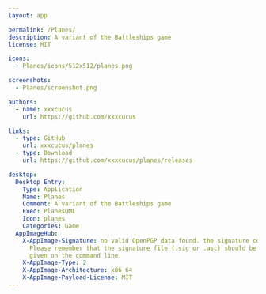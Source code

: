 ```yaml
---
layout: app

permalink: /Planes/
description: A variant of the Battleships game
license: MIT

icons:
  - Planes/icons/512x512/planes.png

screenshots:
  - Planes/screenshot.png

authors:
  - name: xxxcucus
    url: https://github.com/xxxcucus

links:
  - type: GitHub
    url: xxxcucus/planes
  - type: Download
    url: https://github.com/xxxcucus/planes/releases

desktop:
  Desktop Entry:
    Type: Application
    Name: Planes
    Comment: A variant of the Battleships game
    Exec: PlanesQML
    Icon: planes
    Categories: Game
  AppImageHub:
    X-AppImage-Signature: no valid OpenPGP data found. the signature could not be verified.
      Please remember that the signature file (.sig or .asc) should be the first file
      given on the command line.
    X-AppImage-Type: 2
    X-AppImage-Architecture: x86_64
    X-AppImage-Payload-License: MIT
---
```

